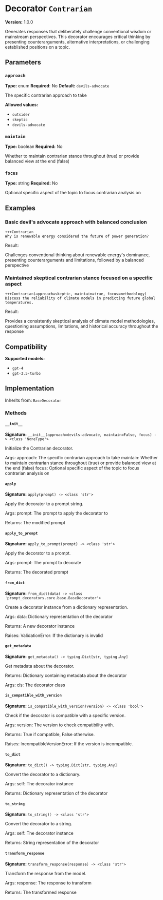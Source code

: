 # Decorator `Contrarian`

**Version:** 1.0.0

Generates responses that deliberately challenge conventional wisdom or mainstream perspectives. This decorator encourages critical thinking by presenting counterarguments, alternative interpretations, or challenging established positions on a topic.

## Parameters

### `approach`

**Type:** enum
**Required:** No
**Default:** `devils-advocate`

The specific contrarian approach to take

**Allowed values:**

- `outsider`
- `skeptic`
- `devils-advocate`

### `maintain`

**Type:** boolean
**Required:** No

Whether to maintain contrarian stance throughout (true) or provide balanced view at the end (false)

### `focus`

**Type:** string
**Required:** No

Optional specific aspect of the topic to focus contrarian analysis on

## Examples

### Basic devil's advocate approach with balanced conclusion

```
+++Contrarian
Why is renewable energy considered the future of power generation?
```

Result:

Challenges conventional thinking about renewable energy's dominance, presenting counterarguments and limitations, followed by a balanced perspective

### Maintained skeptical contrarian stance focused on a specific aspect

```
+++Contrarian(approach=skeptic, maintain=true, focus=methodology)
Discuss the reliability of climate models in predicting future global temperatures.
```

Result:

Provides a consistently skeptical analysis of climate model methodologies, questioning assumptions, limitations, and historical accuracy throughout the response

## Compatibility

**Supported models:**

- `gpt-4`
- `gpt-3.5-turbo`

## Implementation

Inherits from: `BaseDecorator`

### Methods

#### `__init__`

**Signature:** `__init__(approach=devils-advocate, maintain=False, focus) -> <class 'NoneType'>`

Initialize the Contrarian decorator.

Args:
    approach: The specific contrarian approach to take
    maintain: Whether to maintain contrarian stance throughout (true) or provide balanced view at the end (false)
    focus: Optional specific aspect of the topic to focus contrarian analysis on

#### `apply`

**Signature:** `apply(prompt) -> <class 'str'>`

Apply the decorator to a prompt string.

Args:
    prompt: The prompt to apply the decorator to


Returns:
    The modified prompt

#### `apply_to_prompt`

**Signature:** `apply_to_prompt(prompt) -> <class 'str'>`

Apply the decorator to a prompt.

Args:
    prompt: The prompt to decorate

Returns:
    The decorated prompt

#### `from_dict`

**Signature:** `from_dict(data) -> <class 'prompt_decorators.core.base.BaseDecorator'>`

Create a decorator instance from a dictionary representation.

Args:
    data: Dictionary representation of the decorator

Returns:
    A new decorator instance

Raises:
    ValidationError: If the dictionary is invalid

#### `get_metadata`

**Signature:** `get_metadata() -> typing.Dict[str, typing.Any]`

Get metadata about the decorator.

Returns:
    Dictionary containing metadata about the decorator


Args:
    cls: The decorator class

#### `is_compatible_with_version`

**Signature:** `is_compatible_with_version(version) -> <class 'bool'>`

Check if the decorator is compatible with a specific version.

Args:
    version: The version to check compatibility with.


Returns:
    True if compatible, False otherwise.


Raises:
    IncompatibleVersionError: If the version is incompatible.

#### `to_dict`

**Signature:** `to_dict() -> typing.Dict[str, typing.Any]`

Convert the decorator to a dictionary.

Args:
    self: The decorator instance

Returns:
    Dictionary representation of the decorator

#### `to_string`

**Signature:** `to_string() -> <class 'str'>`

Convert the decorator to a string.

Args:
    self: The decorator instance

Returns:
    String representation of the decorator

#### `transform_response`

**Signature:** `transform_response(response) -> <class 'str'>`

Transform the response from the model.

Args:
    response: The response to transform

Returns:
    The transformed response
